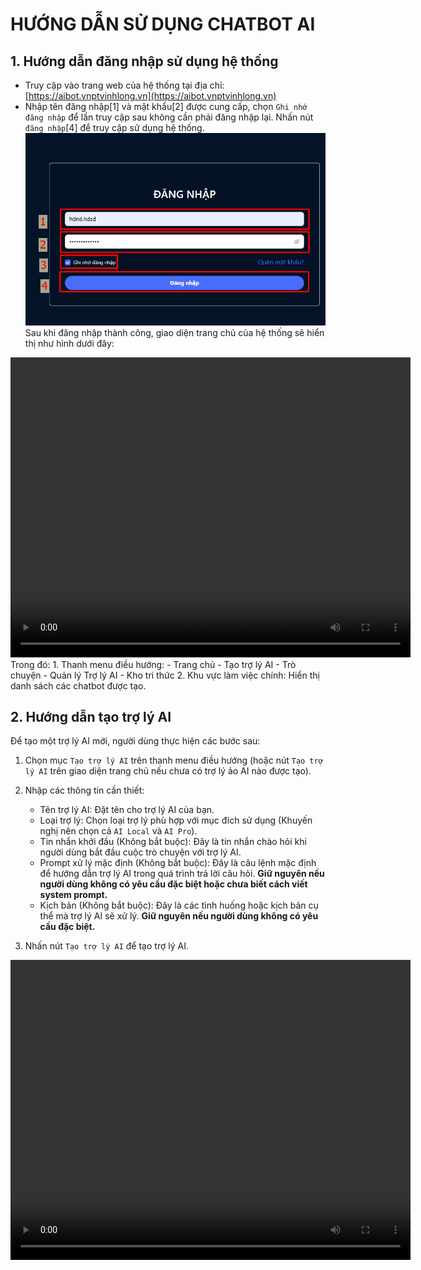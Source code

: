 # HƯỚNG DẪN SỬ DỤNG CHATBOT AI

## 1. Hướng dẫn đăng nhập sử dụng hệ thống
- Truy cập vào trang web của hệ thống tại địa chỉ: [https://aibot.vnptvinhlong.vn](https://aibot.vnptvinhlong.vn)
- Nhập tên đăng nhập[1] và mật khẩu[2] được cung cấp, chọn `Ghi nhớ đăng nhập` để lần truy cập sau không cần phải đăng nhập lại. Nhấn nút `đăng nhập`[4] để truy cập sử dụng hệ thống.
![image](./images/dangnhap.png)
Sau khi đăng nhập thành công, giao diện trang chủ của hệ thống sẽ hiển thị như hình dưới đây:
<video width="640" height="480" controls>
  <source src="./videos/dangnhap.mp4" type="video/mp4">
  Trình duyệt của bạn không hỗ trợ thẻ video.
</video>
Trong đó:
1. Thanh menu điều hướng: 
    - Trang chủ
    - Tạo trợ lý AI
    - Trò chuyện
    - Quản lý Trợ lý AI
    - Kho tri thức
2. Khu vực làm việc chính: Hiển thị danh sách các chatbot được tạo.

## 2. Hướng dẫn tạo trợ lý AI
Để tạo một trợ lý AI mới, người dùng thực hiện các bước sau:
1. Chọn mục `Tạo trợ lý AI` trên thanh menu điều hướng (hoặc nút `Tạo trợ lý AI` trên giao diện trang chủ nếu chưa có trợ lý ảo AI nào được tạo).
2. Nhập các thông tin cần thiết:
    - Tên trợ lý AI: Đặt tên cho trợ lý AI của bạn.
    - Loại trợ lý: Chọn loại trợ lý phù hợp với mục đích sử dụng (Khuyến nghị nên chọn cả `AI Local` và `AI Pro`).
    - Tin nhắn khởi đầu (Không bắt buộc): Đây là tin nhắn chào hỏi khi người dùng bắt đầu cuộc trò chuyện với trợ lý AI. 
    - Prompt xử lý mặc định (Không bắt buộc): Đây là câu lệnh mặc định để hướng dẫn trợ lý AI trong quá trình trả lời câu hỏi. __Giữ nguyên nếu người dùng không có yêu cầu đặc biệt hoặc chưa biết cách viết system prompt.__
    - Kịch bản (Không bắt buộc): Đây là các tình huống hoặc kịch bản cụ thể mà trợ lý AI sẽ xử lý. __Giữ nguyên nếu người dùng không có yêu cầu đặc biệt.__

3. Nhấn nút `Tạo trợ lý AI` để tạo trợ lý AI.

<video width="640" height="480" controls>
  <source src="./videos/taomoi.mp4" type="video/mp4">
  Trình duyệt của bạn không hỗ trợ thẻ video.
</video>
